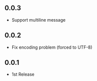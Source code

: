 ## 0.0.3
* Support multiline message

## 0.0.2
* Fix encoding problem (forced to UTF-8)

## 0.0.1
* 1st Release
